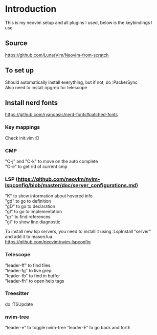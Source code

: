 # Introduction

This is my neovim setup and all plugins I used, below is the keybindings I use

## Source

https://github.com/LunarVim/Neovim-from-scratch

## To set up

Should automatically install everything, but if not, do :PackerSync  
Also need to install ripgrep for telescope

## Install nerd fonts

https://github.com/ryanoasis/nerd-fonts#patched-fonts

### Key mappings

Check init.vim :D 

### CMP 

"C-j" and "C-k" to move on the auto complete  
"C-e" to get rid of current cmp  

### LSP (https://github.com/neovim/nvim-lspconfig/blob/master/doc/server_configurations.md)

"K" to show information about hovered info  
"gd" to go to definition  
"gD" to go to declaration  
"gI" to go to implementation  
"gr" to find references  
"gl" to show line diagnostic  

To install new lsp servers, you need to install it using :LspInstall "server" and add it to mason.lua  
https://github.com/neovim/nvim-lspconfig  

### Telescope

"leader-ff" to find files  
"leader-fg" to live grep  
"leader-fb" to find in buffer  
"leader-fh" to open help tags  

### Treesitter

do :TSUpdate

### nvim-tree

"leader-e" to toggle nvim-tree
"leader-E" to go back and forth

